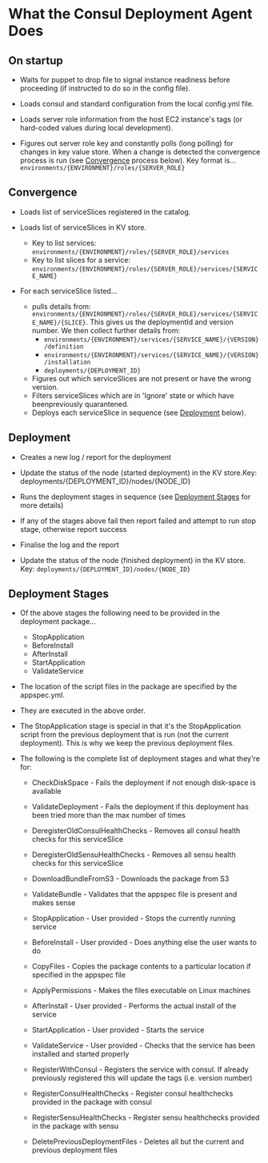 # What the Consul Deployment Agent Does

## On startup

- Waits for puppet to drop file to signal instance readiness before proceeding (if instructed to do so in the config file).

- Loads consul and standard configuration from the local config.yml file.

- Loads server role information from the host EC2 instance's tags (or hard-coded values during local development).

- Figures out server role key and constantly polls (long polling) for changes in key value store. When a change is detected the convergence process is run (see [Convergence](#convergence) process below). Key format is... `environments/{ENVIRONMENT}/roles/{SERVER_ROLE}`

<a id="convergence"></a>

## Convergence

- Loads list of serviceSlices registered in the catalog.

- Loads list of serviceSlices in KV store.

	- Key to list services: `environments/{ENVIRONMENT}/roles/{SERVER_ROLE}/services`
	- Key to list slices for a service: `environments/{ENVIRONMENT}/roles/{SERVER_ROLE}/services/{SERVICE_NAME}`

- For each serviceSlice listed...

  - pulls details from: `environments/{ENVIRONMENT}/roles/{SERVER_ROLE}/services/{SERVICE_NAME}/{SLICE}`. This gives us the deploymentId and version number. We then collect further details from:
    - `environments/{ENVIRONMENT}/services/{SERVICE_NAME}/{VERSION}/definition`
    - `environments/{ENVIRONMENT}/services/{SERVICE_NAME}/{VERSION}/installation`
    - `deployments/{DEPLOYMENT_ID}`
  - Figures out which serviceSlices are not present or have the wrong version.
  - Filters serviceSlices which are in 'Ignore' state or which have beenpreviously quarantened.
  - Deploys each serviceSlice in sequence (see [Deployment](#deployment) below).

<a id="deployment"></a>

## Deployment

- Creates a new log / report for the deployment

- Update the status of the node (started deployment) in the KV store.Key: deployments/{DEPLOYMENT_ID}/nodes/{NODE_ID}

- Runs the deployment stages in sequence (see [Deployment Stages](#deployment-stages) for more details)
	
- If any of the stages above fail then report failed and attempt to run stop stage, otherwise report success

- Finalise the log and the report

- Update the status of the node (finished deployment) in the KV store. Key: `deployments/{DEPLOYMENT_ID}/nodes/{NODE_ID}`

<a id="deployment-stages"></a>

## Deployment Stages

- Of the above stages the following need to be provided in the deployment package...

	- StopApplication
	- BeforeInstall
	- AfterInstall
	- StartApplication
	- ValidateService

- The location of the script files in the package are specified by the appspec.yml.

- They are executed in the above order.

- The StopApplication stage is special in that it's the StopApplication script from the previous deployment that is run (not the current deployment). This is why we keep the previous deployment files.

- The following is the complete list of deployment stages and what they're for:

  - CheckDiskSpace - Fails the deployment if not enough disk-space is available

  - ValidateDeployment - Fails the deployment if this deployment has been  tried more than the max number of times

  - DeregisterOldConsulHealthChecks - Removes all consul health checks for  this serviceSlice

  - DeregisterOldSensuHealthChecks - Removes all sensu health checks for this serviceSlice

  - DownloadBundleFromS3 - Downloads the package from S3

  - ValidateBundle - Validates that the appspec file is present and makes sense

  - StopApplication - User provided - Stops the currently running service

  - BeforeInstall - User provided - Does anything else the user wants to do

  - CopyFiles - Copies the package contents to a particular location if specified in the appspec file

  - ApplyPermissions - Makes the files executable on Linux machines

  - AfterInstall - User provided - Performs the actual install of the service

  - StartApplication - User provided - Starts the service

  - ValidateService - User provided - Checks that the service has been installed and started properly

  - RegisterWithConsul - Registers the service with consul. If already
 previously registered this will update the tags (i.e. version number)

  - RegisterConsulHealthChecks - Register consul healthchecks provided in the package with consul

  - RegisterSensuHealthChecks - Register sensu healthchecks provided in the package with sensu
  
  - DeletePreviousDeploymentFiles - Deletes all but the current and previous deployment files
